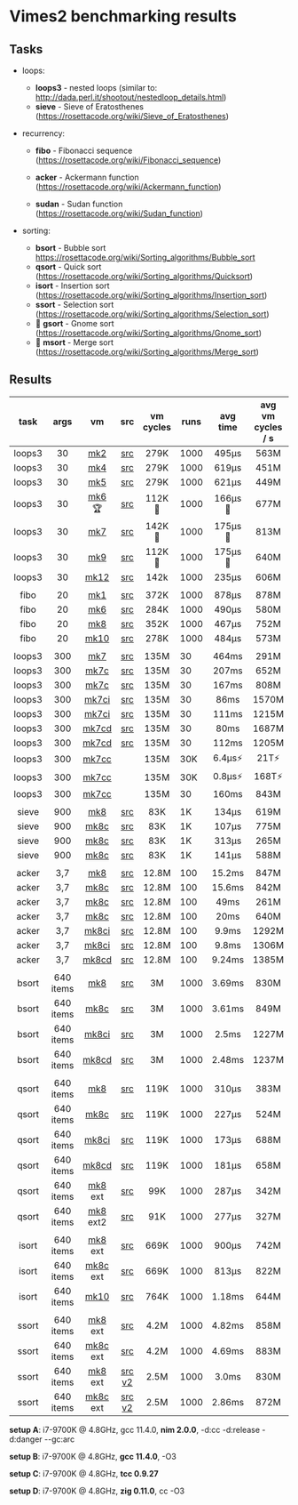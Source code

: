 # Vimes2 benchmarking results



## Tasks

- loops:
  - **loops3** - nested loops (similar to: http://dada.perl.it/shootout/nestedloop_details.html)
  - **sieve** - Sieve of Eratosthenes (https://rosettacode.org/wiki/Sieve_of_Eratosthenes)
- recurrency:

  - **fibo** - Fibonacci sequence (https://rosettacode.org/wiki/Fibonacci_sequence)
  - **acker** - Ackermann function (https://rosettacode.org/wiki/Ackermann_function)

  - **sudan** - Sudan function (https://rosettacode.org/wiki/Sudan_function)
- sorting:
  - **bsort** - Bubble sort https://rosettacode.org/wiki/Sorting_algorithms/Bubble_sort
  - **qsort** - Quick sort (https://rosettacode.org/wiki/Sorting_algorithms/Quicksort)
  - **isort** - Insertion sort (https://rosettacode.org/wiki/Sorting_algorithms/Insertion_sort)
  - **ssort** - Selection sort (https://rosettacode.org/wiki/Sorting_algorithms/Selection_sort)
  - 🌱 **gsort** - Gnome sort (https://rosettacode.org/wiki/Sorting_algorithms/Gnome_sort)
  - 🌱 **msort** - Merge sort (https://rosettacode.org/wiki/Sorting_algorithms/Merge_sort)



## Results



|  task  |   args    |           vm            |               src                | vm cycles | runs | avg time | avg vm cycles / s | cpu cycles / vm cycle | setup |
| :----: | :-------: | :---------------------: | :------------------------------: | :-------: | ---- | :------: | :---------------: | :-------------------: | :---: |
| loops3 |    30     |   [mk2](nim/mk2.nim)    |    [src](asm/loops3_mk2.asm)     |   279K    | 1000 |  495µs   |       563M        |         8.53          |   A   |
| loops3 |    30     |   [mk4](nim/mk4.nim)    |    [src](asm/loops3_mk2.asm)     |   279K    | 1000 |  619µs   |       451M        |         10.64         |   A   |
| loops3 |    30     |   [mk5](nim/mk5.nim)    |    [src](asm/loops3_mk2.asm)     |   279K    | 1000 |  621µs   |       449M        |         10.69         |   A   |
| loops3 |    30     |  [mk6](nim/mk6.nim) 🏆   |    [src](asm/loops3_mk6.asm)     |  112K 🥇   | 1000 | 166µs 🥇  |       677M        |         7.09          |   A   |
| loops3 |    30     |   [mk7](nim/mk7.nim)    |    [src](asm/loops3_mk7.asm)     |  142K 🥈   | 1000 | 175µs 🥈  |       813M        |          5.9          |   A   |
| loops3 |    30     |   [mk9](nim/mk9.nim)    |    [src](asm/loops3_mk9.asm)     |   112K🥇   | 1000 | 175µs 🥈  |       640M        |          7.5          |   A   |
| loops3 |    30     |  [mk12](nim/mk12.nim)   |    [src](asm/loops3_mk12.asm)    |   142k    | 1000 |  235µs   |       606M        |          7.9          |   A   |
|        |           |                         |                                  |           |      |          |                   |                       |       |
|  fibo  |    20     |   [mk1](nim/mk1.nim)    |     [src](asm/fibo_mk1.asm)      |   372K    | 1000 |  878µs   |       878M        |          5.5          |   A   |
|  fibo  |    20     |   [mk6](nim/mk6.nim)    |     [src](asm/fibo_mk6.asm)      |   284K    | 1000 |  490µs   |       580M        |          8.3          |   A   |
|  fibo  |    20     |   [mk8](nim/mk8.nim)    |     [src](asm/fibo_mk8.asm)      |   352K    | 1000 |  467µs   |       752M        |          6.4          |   A   |
|  fibo  |    20     |  [mk10](nim/mk10.nim)   |     [src](asm/fibo_mk10.asm)     |   278K    | 1000 |  484µs   |       573M        |          8.4          |   A   |
|        |           |                         |                                  |           |      |          |                   |                       |       |
| loops3 |    300    |   [mk7](nim/mk7.nim)    |    [src](asm/loops3_mk7.asm)     |   135M    | 30   |  464ms   |       291M        |         16.5          |   A   |
| loops3 |    300    |    [mk7c](c/mk7c.c)     |    [src](asm/loops3_mk7.asm)     |   135M    | 30   |  207ms   |       652M        |          7.4          |   B   |
| loops3 |    300    |    [mk7c](c/mk7c.c)     |    [src](asm/loops3_mk7.asm)     |   135M    | 30   |  167ms   |       808M        |          5.9          |   D   |
| loops3 |    300    |   [mk7ci](c/mk7ci.c)    |    [src](asm/loops3_mk7.asm)     |   135M    | 30   |   86ms   |       1570M       |         3.1 🥈         |   B   |
| loops3 |    300    |   [mk7ci](c/mk7ci.c)    |    [src](asm/loops3_mk7.asm)     |   135M    | 30   |  111ms   |       1215M       |          3.9          |   D   |
| loops3 |    300    |   [mk7cd](c/mk7cd.c)    |    [src](asm/loops3_mk7.asm)     |   135M    | 30   |   80ms   |       1687M       |         2.9 🥇         |   B   |
| loops3 |    300    |   [mk7cd](c/mk7cd.c)    |    [src](asm/loops3_mk7.asm)     |   135M    | 30   |  112ms   |       1205M       |          3.9          |   D   |
| loops3 |    300    | [mk7cc](c/mk7cc-ugly.c) |                                  |   135M    | 30K  |  6.4µs⚡  |       21T⚡        |         1/4k⚡         |   B   |
| loops3 |    300    | [mk7cc](c/mk7cc-ugly.c) |                                  |   135M    | 30K  |  0.8µs⚡  |       168T⚡       |        1/35k⚡         |   D   |
| loops3 |    300    | [mk7cc](c/mk7cc-ugly.c) |                                  |   135M    | 30   |  160ms   |       843M        |          5.7          |   C   |
|        |           |                         |                                  |           |      |          |                   |                       |       |
| sieve  |    900    |   [mk8](nim/mk8.nim)    |     [src](asm/sieve_mk8.asm)     |    83K    | 1K   |  134µs   |       619M        |          7.7          |   A   |
| sieve  |    900    |    [mk8c](c/mk8c.c)     |     [src](asm/sieve_mk8.asm)     |    83K    | 1K   |  107µs   |       775M        |          6.2          |   B   |
| sieve  |    900    |    [mk8c](c/mk8c.c)     |     [src](asm/sieve_mk8.asm)     |    83K    | 1K   |  313µs   |       265M        |          18           |   C   |
| sieve  |    900    |    [mk8c](c/mk8c.c)     |     [src](asm/sieve_mk8.asm)     |    83K    | 1K   |  141µs   |       588M        |          8.2          |   D   |
|        |           |                         |                                  |           |      |          |                   |                       |       |
| acker  |    3,7    |   [mk8](nim/mk8.nim)    | [src](asm/ackerman_mk8_mtkv.asm) |   12.8M   | 100  |  15.2ms  |       847M        |          5.7          |   A   |
| acker  |    3,7    |    [mk8c](c/mk8c.c)     | [src](asm/ackerman_mk8_mtkv.asm) |   12.8M   | 100  |  15.6ms  |       842M        |          5.7          |   B   |
| acker  |    3,7    |    [mk8c](c/mk8c.c)     | [src](asm/ackerman_mk8_mtkv.asm) |   12.8M   | 100  |   49ms   |       261M        |          18           |   C   |
| acker  |    3,7    |    [mk8c](c/mk8c.c)     | [src](asm/ackerman_mk8_mtkv.asm) |   12.8M   | 100  |   20ms   |       640M        |          7.5          |   D   |
| acker  |    3,7    |   [mk8ci](c/mk8ci.c)    | [src](asm/ackerman_mk8_mtkv.asm) |   12.8M   | 100  |  9.9ms   |       1292M       |          3.7          |   B   |
| acker  |    3,7    |   [mk8ci](c/mk8ci.c)    | [src](asm/ackerman_mk8_mtkv.asm) |   12.8M   | 100  |  9.8ms   |       1306M       |          3.7          |   D   |
| acker  |    3,7    |   [mk8cd](c/mk8cd.c)    | [src](asm/ackerman_mk8_mtkv.asm) |   12.8M   | 100  |  9.24ms  |       1385M       |          3.5          |   B   |
|        |           |                         |                                  |           |      |          |                   |                       |       |
| bsort  | 640 items |   [mk8](nim/mk8.nim)    |     [src](asm/bsort_mk8.asm)     |    3M     | 1000 |  3.69ms  |       830M        |          5.8          |   A   |
| bsort  | 640 items |    [mk8c](c/mk8c.c)     |     [src](asm/bsort_mk8.asm)     |    3M     | 1000 |  3.61ms  |       849M        |          5.6          |   B   |
| bsort  | 640 items |   [mk8ci](c/mk8ci.c)    |     [src](asm/bsort_mk8.asm)     |    3M     | 1000 |  2.5ms   |       1227M       |          3.9          |   B   |
| bsort  | 640 items |   [mk8cd](c/mk8cd.c)    |     [src](asm/bsort_mk8.asm)     |    3M     | 1000 |  2.48ms  |       1237M       |          3.9          |   B   |
|        |           |                         |                                  |           |      |          |                   |                       |       |
| qsort  | 640 items |   [mk8](nim/mk8.nim)    |     [src](asm/qsort_mk8.asm)     |   119K    | 1000 |  310µs   |       383M        |         12.6          |   A   |
| qsort  | 640 items |    [mk8c](c/mk8c.c)     |     [src](asm/qsort_mk8.asm)     |   119K    | 1000 |  227µs   |       524M        |          9.2          |   B   |
| qsort  | 640 items |   [mk8ci](c/mk8ci.c)    |     [src](asm/qsort_mk8.asm)     |   119K    | 1000 |  173µs   |       688M        |           7           |   B   |
| qsort  | 640 items |   [mk8cd](c/mk8cd.c)    |     [src](asm/qsort_mk8.asm)     |   119K    | 1000 |  181µs   |       658M        |          7.3          |   B   |
| qsort  | 640 items | [mk8](nim/mk8.nim) ext  |   [src](asm/qsort_mk8_ext.asm)   |    99K    | 1000 |  287µs   |       342M        |          14           |   A   |
| qsort  | 640 items | [mk8](nim/mk8.nim) ext2 |  [src](asm/qsort_mk8_ext2.asm)   |    91K    | 1000 |  277µs   |       327M        |         14.7          |   A   |
|        |           |                         |                                  |           |      |          |                   |                       |       |
| isort  | 640 items | [mk8](nim/mk8.nim) ext  |   [src](asm/isort_mk8_ext.asm)   |   669K    | 1000 |  900µs   |       742M        |          6.5          |   A   |
| isort  | 640 items |  [mk8c](c/mk8c.c) ext   |   [src](asm/isort_mk8_ext.asm)   |   669K    | 1000 |  813µs   |       822M        |          5.9          |   B   |
| isort  | 640 items |  [mk10](nim/mk10.nim)   |    [src](asm/isort_mk10.asm)     |   764K    | 1000 |  1.18ms  |       644M        |          7.5          |   A   |
|        |           |                         |                                  |           |      |          |                   |                       |       |
| ssort  | 640 items | [mk8](nim/mk8.nim) ext  |     [src](asm/ssort_mk8.asm)     |   4.2M    | 1000 |  4.82ms  |       858M        |          5.6          |   A   |
| ssort  | 640 items |  [mk8c](c/mk8c.c) ext   |   [src](asm/isort_mk8_ext.asm)   |   4.2M    | 1000 |  4.69ms  |       883M        |          5.5          |   B   |
| ssort  | 640 items | [mk8](nim/mk8.nim) ext  |  [src v2](asm/ssort_v2_mk8.asm)  |   2.5M    | 1000 |  3.0ms   |       830M        |          5.8          |   A   |
| ssort  | 640 items |  [mk8c](c/mk8c.c) ext   |  [src v2](asm/ssort_v2_mk8.asm)  |   2.5M    | 1000 |  2.86ms  |       872M        |          5.5          |   B   |

**setup A**: i7-9700K @ 4.8GHz, gcc 11.4.0, **nim 2.0.0**, -d:cc -d:release -d:danger --gc:arc

**setup B**: i7-9700K @ 4.8GHz, **gcc 11.4.0**, -O3

**setup C**: i7-9700K @ 4.8GHz, **tcc 0.9.27**

**setup D**: i7-9700K @ 4.8GHz, **zig 0.11.0**, cc -O3
